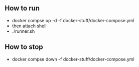 ## How to run
- docker compse up -d -f docker-stuff/docker-compose.yml
- then attach shell
- ./runner.sh <file-to-run>

## How to stop
- docker compse down -f docker-stuff/docker-compose.yml
